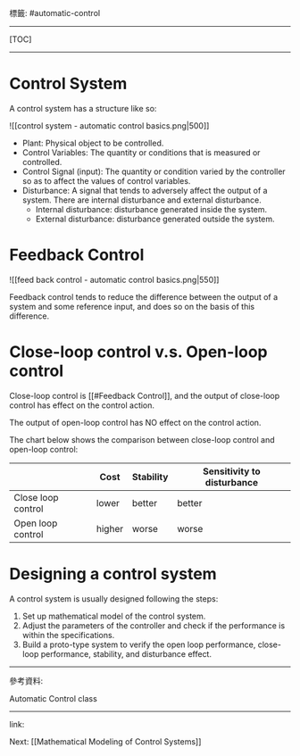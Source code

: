 標籤: #automatic-control

---

[TOC]

---

# Control System

A control system has a structure like so:

![[control system - automatic control basics.png|500]]

- Plant: Physical object to be controlled.
- Control Variables: The quantity or conditions that is measured or controlled.
- Control Signal (input): The quantity or condition varied by the controller so as to affect the values of control variables.
- Disturbance: A signal that tends to adversely affect the output of a system. There are internal disturbance and external disturbance.
	- Internal disturbance: disturbance generated inside the system.
	- External disturbance: disturbance generated outside the system.

# Feedback Control

![[feed back control - automatic control basics.png|550]]

Feedback control tends to reduce the difference between the output of a system and some reference input, and does so on the basis of this difference.

# Close-loop control v.s. Open-loop control

Close-loop control is [[#Feedback Control]], and the output of close-loop control has effect on the control action. 

The output of open-loop control has NO effect on the control action.

The chart below shows the comparison between close-loop control and open-loop control:

|                    | Cost   | Stability | Sensitivity to disturbance |
| ------------------ | ------ | --------- | -------------------------- |
| Close loop control | lower  | better    | better                     |
| Open loop control  | higher | worse     | worse                      | 

# Designing a control system

A control system is usually designed following the steps:

1. Set up mathematical model of the control system.
2. Adjust the parameters of the controller and check if the performance is within the specifications.
3. Build a proto-type system to verify the open loop performance, close-loop performance, stability, and disturbance effect.

---

參考資料:

Automatic Control class

---

link:

Next: [[Mathematical Modeling of Control Systems]]